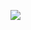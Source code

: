 
[![](https://jitpack.io/v/rajagcs08/smart-dialog-view.svg)](https://jitpack.io/#rajagcs08/smart-dialog-view)
